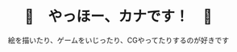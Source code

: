 ﻿﻿<div align="center">

<img src="./assets/Hu Tao Cropped.png" alt="" title=""/>

# 🌸　やっほー、カナです！　🌸

絵を描いたり、ゲームをいじったり、CGやってたりするのが好きです


</div>
